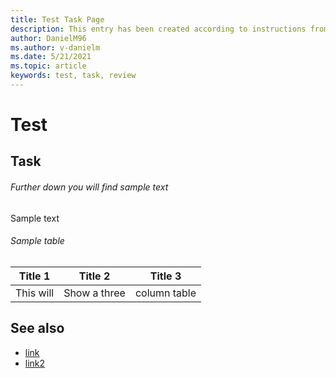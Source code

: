 ```yaml
---
title: Test Task Page
description: This entry has been created according to instructions from "Contributing to Minecraft Bedrock Documentation"
author: DanielM96
ms.author: v-danielm
ms.date: 5/21/2021
ms.topic: article
keywords: test, task, review
---
```


# Test
## Task
###### Further down you will find sample text

Sample text

###### Sample table

|Title 1 |Title 2| Title 3|
|--------|-------|--------|
|This will |Show a three |column table|

## See also
 - [link](https://www.microsoft.com/en-us/about)
 - [link2](https://www.microsoft.com/en-us)
